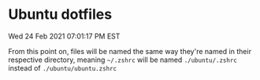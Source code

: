 # Ubuntu dotfiles

Wed 24 Feb 2021 07:01:17 PM EST

From this point on, files will be named the same way they're named in their respective directory, meaning `~/.zshrc` will be 
named `./ubuntu/.zshrc` instead of `./ubuntu/ubuntu.zshrc`
